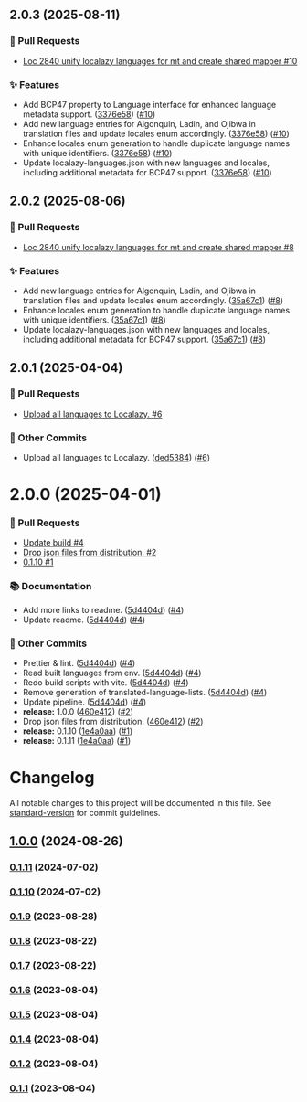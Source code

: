 ## 2.0.3 (2025-08-11)
### 🔀 Pull Requests

- [Loc 2840 unify localazy languages for mt and create shared mapper #10](https://github.com/localazy/languages/pull/10)

### ✨ Features

- Add BCP47 property to Language interface for enhanced language metadata support. ([3376e58](https://github.com/localazy/languages/commit/3376e58)) ([#10](https://github.com/localazy/languages/pull/10))
- Add new language entries for Algonquin, Ladin, and Ojibwa in translation files and update locales enum accordingly. ([3376e58](https://github.com/localazy/languages/commit/3376e58)) ([#10](https://github.com/localazy/languages/pull/10))
- Enhance locales enum generation to handle duplicate language names with unique identifiers. ([3376e58](https://github.com/localazy/languages/commit/3376e58)) ([#10](https://github.com/localazy/languages/pull/10))
- Update localazy-languages.json with new languages and locales, including additional metadata for BCP47 support. ([3376e58](https://github.com/localazy/languages/commit/3376e58)) ([#10](https://github.com/localazy/languages/pull/10))

## 2.0.2 (2025-08-06)
### 🔀 Pull Requests

- [Loc 2840 unify localazy languages for mt and create shared mapper #8](https://github.com/localazy/languages/pull/8)

### ✨ Features

- Add new language entries for Algonquin, Ladin, and Ojibwa in translation files and update locales enum accordingly. ([35a67c1](https://github.com/localazy/languages/commit/35a67c1)) ([#8](https://github.com/localazy/languages/pull/8))
- Enhance locales enum generation to handle duplicate language names with unique identifiers. ([35a67c1](https://github.com/localazy/languages/commit/35a67c1)) ([#8](https://github.com/localazy/languages/pull/8))
- Update localazy-languages.json with new languages and locales, including additional metadata for BCP47 support. ([35a67c1](https://github.com/localazy/languages/commit/35a67c1)) ([#8](https://github.com/localazy/languages/pull/8))

## 2.0.1 (2025-04-04)
### 🔀 Pull Requests

- [Upload all languages to Localazy. #6](https://github.com/localazy/languages/pull/6)

### 🧰 Other Commits

- Upload all languages to Localazy. ([ded5384](https://github.com/localazy/languages/commit/ded5384)) ([#6](https://github.com/localazy/languages/pull/6))

# 2.0.0 (2025-04-01)
### 🔀 Pull Requests

- [Update build #4](https://github.com/localazy/languages/pull/4)
- [Drop json files from distribution. #2](https://github.com/localazy/languages/pull/2)
- [0.1.10 #1](https://github.com/localazy/languages/pull/1)

### 📚 Documentation

- Add more links to readme. ([5d4404d](https://github.com/localazy/languages/commit/5d4404d)) ([#4](https://github.com/localazy/languages/pull/4))
- Update readme. ([5d4404d](https://github.com/localazy/languages/commit/5d4404d)) ([#4](https://github.com/localazy/languages/pull/4))

### 🧰 Other Commits

- Prettier & lint. ([5d4404d](https://github.com/localazy/languages/commit/5d4404d)) ([#4](https://github.com/localazy/languages/pull/4))
- Read built languages from env. ([5d4404d](https://github.com/localazy/languages/commit/5d4404d)) ([#4](https://github.com/localazy/languages/pull/4))
- Redo build scripts with vite. ([5d4404d](https://github.com/localazy/languages/commit/5d4404d)) ([#4](https://github.com/localazy/languages/pull/4))
- Remove generation of translated-language-lists. ([5d4404d](https://github.com/localazy/languages/commit/5d4404d)) ([#4](https://github.com/localazy/languages/pull/4))
- Update pipeline. ([5d4404d](https://github.com/localazy/languages/commit/5d4404d)) ([#4](https://github.com/localazy/languages/pull/4))
- **release:** 1.0.0 ([460e412](https://github.com/localazy/languages/commit/460e412)) ([#2](https://github.com/localazy/languages/pull/2))
- Drop json files from distribution. ([460e412](https://github.com/localazy/languages/commit/460e412)) ([#2](https://github.com/localazy/languages/pull/2))
- **release:** 0.1.10 ([1e4a0aa](https://github.com/localazy/languages/commit/1e4a0aa)) ([#1](https://github.com/localazy/languages/pull/1))
- **release:** 0.1.11 ([1e4a0aa](https://github.com/localazy/languages/commit/1e4a0aa)) ([#1](https://github.com/localazy/languages/pull/1))

# Changelog

All notable changes to this project will be documented in this file. See [standard-version](https://github.com/conventional-changelog/standard-version) for commit guidelines.

## [1.0.0](https://github.com/localazy/languages/compare/v0.1.9...v1.0.0) (2024-08-26)

### [0.1.11](https://github.com/localazy/languages/compare/v0.1.10...v0.1.11) (2024-07-02)

### [0.1.10](https://github.com/localazy/languages/compare/v0.1.9...v0.1.10) (2024-07-02)

### [0.1.9](https://github.com/localazy/languages/compare/v0.1.8...v0.1.9) (2023-08-28)

### [0.1.8](https://github.com/localazy/languages/compare/v0.1.7...v0.1.8) (2023-08-22)

### [0.1.7](https://github.com/localazy/languages/compare/v0.1.6...v0.1.7) (2023-08-22)

### [0.1.6](https://github.com/localazy/languages/compare/v0.1.5...v0.1.6) (2023-08-04)

### [0.1.5](https://github.com/localazy/languages/compare/v0.1.4...v0.1.5) (2023-08-04)

### [0.1.4](https://github.com/localazy/languages/compare/v0.1.3...v0.1.4) (2023-08-04)

### [0.1.2](https://github.com/localazy/languages/compare/v0.1.1...v0.1.2) (2023-08-04)

### [0.1.1](https://github.com/localazy/languages/compare/v0.1.0...v0.1.1) (2023-08-04)
